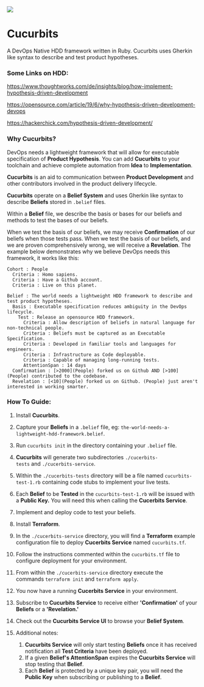 <img src="https://github.com/TideKev/cucurbits/tree/master/images/cucmbers.png">

# Cucurbits

A DevOps Native HDD framework written in Ruby. Cucurbits uses Gherkin like syntax to describe and test product hypotheses.

### Some Links on HDD:

https://www.thoughtworks.com/de/insights/blog/how-implement-hypothesis-driven-development

https://opensource.com/article/19/6/why-hypothesis-driven-development-devops

https://hackerchick.com/hypothesis-driven-development/

### Why Cucurbits?

DevOps needs a lightweight framework that will allow for executable specification of **Product Hypothesis**. You can add **Cucurbits** to your toolchain and achieve complete automation from **Idea** to **Implementation**.

**Cucurbits** is an aid to communication between **Product Development** and other contributors involved in the product delivery lifecycle.

**Cucurbits** operate on a **Belief System** and uses Gherkin like syntax to describe **Beliefs** stored in `.belief` files.

Within a **Belief** file, we describe the basis or bases for our beliefs and methods to test the bases of our beliefs. 

When we test the basis of our beliefs, we may receive **Confirmation** of our beliefs when those tests pass. When we test the basis of our beliefs, and we are proven comprehensively wrong, we will receive a **Revelation**. The example below demonstrates why we believe DevOps needs this framework, it works like this:

````
Cohort : People
  Criteria : Homo sapiens.
  Criteria : Have a Github account.
  Criteria : Live on this planet.

Belief : The world needs a lightweight HDD framework to describe and test product hypotheses.
  Basis : Executable specification reduces ambiguity in the DevOps lifecycle.
    Test : Release an opensource HDD framework.
      Criteria : Allow description of beliefs in natural language for non-technical people.
      Criteria : Beliefs must be captured as an Executable Specification.
      Criteria : Developed in familiar tools and languages for engineers.
      Criteria : Infrastructure as Code deployable.
      Criteria : Capable of managing long-running tests.
      AttentionSpan : 14 days
  Comfirmation : [>2000](People) forked us on Github AND [>100](People) contributed to the codebase.
  Revelation : [<10](People) forked us on Github. (People) just aren't interested in working smarter.
````

### How To Guide:

1. Install **Cucurbits**.

2. Capture your **Beliefs** in a `.belief` file, eg: `the-world-needs-a-lightweight-hdd-framework.belief`.

3. Run `cucurbits init` in the directory containing your `.belief` file.

4. **Cucurbits** will generate two subdirectories `./cucerbits-tests` and `./cucerbits-service`.

5. Within the `./cucerbits-tests` directory will be a file named `cucurbits-test-1.rb` containing code stubs to implement your live tests.

6. Each **Belief** to be **Tested** in the `cucurbits-test-1.rb` will be issued with a **Public Key.** You will need this when calling the **Cucerbits Service**.

7. Implement and deploy code to test your beliefs.

8. Install **Terraform**.

9. In the `./cucerbits-service` directory, you will find a **Terraform** example configuration file to deploy **Cucerbits Service** named `cucurbits.tf`.

10. Follow the instructions commented within the `cucurbits.tf` file to configure deployment for your environment.

11. From within the `./cucerbits-service` directory execute the commands `terraform init` and `terraform apply`.

12. You now have a running **Cucerbits Service** in your environment.

13. Subscribe to **Cucurbits Service** to receive either **'Confirmation'** of your **Beliefs** or a **'Revelation.'**

14. Check out the **Cucurbits Service UI** to browse your **Belief System**.

15. Additional notes:
    1. **Cucurbits Service** will only start testing **Beliefs** once it has received notification all **Test Criteria** have been deployed.
    2. If a given **Belief's AttentionSpan** expires the **Cucurbits Service** will stop testing that **Belief**.
    3. Each **Belief** is protected by a unique key pair, you will need the **Public Key** when subscribing or publishing to a **Belief**.
